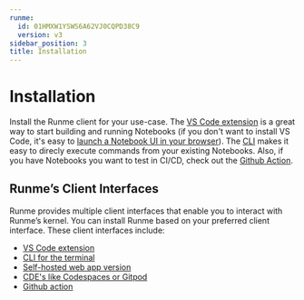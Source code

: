 ```yaml
---
runme:
  id: 01HMXW1YSWS6A62VJ0CQPD38C9
  version: v3
sidebar_position: 3
title: Installation
---
```


# Installation

Install the Runme client for your use-case. The [VS Code extension](../installation/installrunme.md) is a great way to start building and running Notebooks (if you don't want to install VS Code, it's easy to [launch a Notebook UI in your browser](../how-runme-works/web.md)). The [CLI](../installation/runmecli.md) makes it easy to direcly execute commands from your existing Notebooks. Also, if you have Notebooks you want to test in CI/CD, check out the [Github Action](https://github.com/stateful/runme-action).

## Runme’s Client Interfaces

Runme provides multiple client interfaces that enable you to interact with Runme’s kernel. You can install Runme based on your preferred client interface. These client interfaces include:

- [VS Code extension](../installation/installrunme.md)
- [CLI for the terminal](../installation/runmecli.md)
- [Self-hosted web app version](../how-runme-works/web.md)
- [CDE's like Codespaces or Gitpod](/installation/runme-cdes)
- [Github action](https://github.com/stateful/runme-action)
